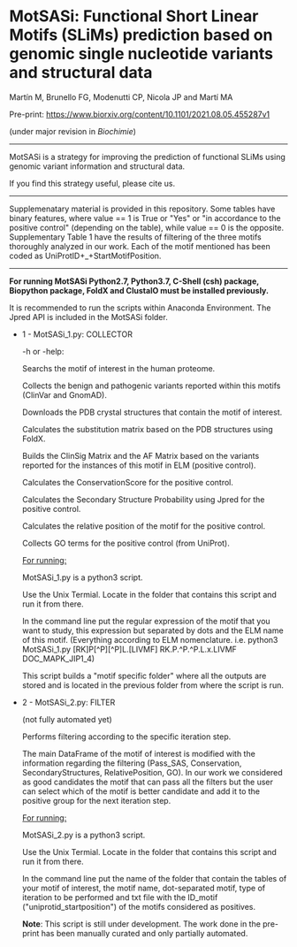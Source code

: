 
# MotSASi: Functional Short Linear Motifs (SLiMs) prediction based on genomic single nucleotide variants and structural data

Martín M, Brunello FG, Modenutti CP, Nicola JP and Martí MA

Pre-print:
https://www.biorxiv.org/content/10.1101/2021.08.05.455287v1

(under major revision in *Biochimie*)

----

MotSASi is a strategy for improving the prediction of functional SLiMs using genomic variant information and structural data.

If you find this strategy useful, please cite us.

----

Supplemenatary material is provided in this repository. Some tables have binary features, where value == 1 is True or "Yes" or "in accordance to the positive control" (depending on the table), while value == 0 is the opposite. 
Supplementary Table 1 have the results of filtering of the three motifs thoroughly analyzed in our work. Each of the motif mentioned has been coded as UniProtID+_+StartMotifPosition.

----

**For running MotSASi Python2.7, Python3.7, C-Shell (csh) package, Biopython package, FoldX and ClustalO must be installed previously.**

It is recommended to run the scripts within Anaconda Environment. The Jpred API is included in the MotSASi folder.


* 1 - MotSASi_1.py: COLLECTOR
    
    -h or -help:
    
    Searchs the motif of interest in the human proteome. 
    
    Collects the benign and pathogenic variants reported within this motifs (ClinVar and GnomAD).
    
    Downloads the PDB crystal structures that contain the motif of interest.
    
    Calculates the substitution matrix based on the PDB structures using FoldX.
    
    Builds the ClinSig Matrix and the AF Matrix based on the variants reported for the instances of this motif in ELM (positive control).
    
    Calculates the ConservationScore for the positive control.
    
    Calculates the Secondary Structure Probability  using Jpred for the positive control.
    
    Calculates the relative position of the motif for the positive control.
    
    Collects GO terms for the positive control (from UniProt).
      
    <ins>For running:</ins>
    
    MotSASi_1.py is a python3 script.
    
    Use the Unix Termial. Locate in the folder that contains this script and run it from there.
    
    In the command line put the regular expression of the motif that you want to study, this expression but separated by dots and the ELM name of this motif.
    (Everything according to ELM nomenclature. i.e. python3 MotSASi_1.py [RK]P[^P][^P]L.[LIVMF] RK.P.^P.^P.L.x.LIVMF DOC_MAPK_JIP1_4)
    
    This script builds a "motif specific folder" where all the outputs are stored and is located in the previous folder from where the script is run.   

* 2 - MotSASi_2.py: FILTER
    
    (not fully automated yet)
    
    Performs filtering according to the specific iteration step.
    
    The main DataFrame of the motif of interest is modified with the information regarding the filtering (Pass_SAS, Conservation, SecondaryStructures, RelativePosition, GO). In our work we considered as good candidates the motif that can pass all the filters but the user can select which of the motif is better candidate and add it to the positive group for the next iteration step.
    
    <ins>For running:</ins>
    
    MotSASi_2.py is a python3 script.
    
    Use the Unix Termial. Locate in the folder that contains this script and run it from there.
    
    In the command line put the name of the folder that contain the tables of your motif of interest, the motif name, dot-separated motif, type of iteration to be performed and txt file with the ID_motif ("uniprotid_startposition") of the motifs considered as positives.
    
    **Note**: This script is still under development. The work done in the pre-print has been manually curated and only partially automated.
    
    
